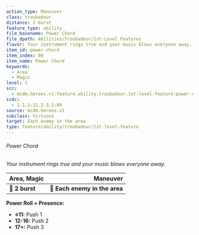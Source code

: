 ```yaml
---
action_type: Maneuver
class: troubadour
distance: 2 burst
feature_type: ability
file_basename: Power Chord
file_dpath: Abilities/Troubadour/1st-Level Features
flavor: Your instrument rings true and your music blows everyone away.
item_id: power-chord
item_index: 09
item_name: Power Chord
keywords:
  - Area
  - Magic
level: 1
scc:
  - mcdm.heroes.v1:feature.ability.troubadour.1st-level-feature:power-chord
scdc:
  - 1.1.1:11.2.3.1:09
source: mcdm.heroes.v1
subclass: Virtuoso
target: Each enemy in the area
type: feature/ability/troubadour/1st-level-feature
---
```


###### Power Chord

*Your instrument rings true and your music blows everyone away.*

| **Area, Magic** |                  **Maneuver** |
| --------------- | ----------------------------: |
| **📏 2 burst**  | **🎯 Each enemy in the area** |

**Power Roll + Presence:**

- **≤11:** Push 1
- **12-16:** Push 2
- **17+:** Push 3
